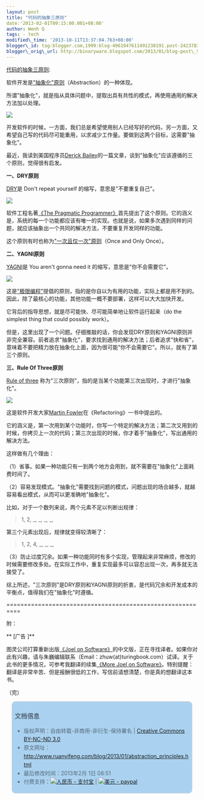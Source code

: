```yaml
--- 
layout: post 
title: "代码的抽象三原则" 
date:'2013-02-01T09:15:00.001+08:00' 
author: Wenh Q
tags: - tech
modified\_time: '2013-10-11T13:37:04.763+08:00' 
blogger\_id: tag:blogger.com,1999:blog-4961947611491238191.post-2423783791741417050
blogger\_orig\_url: http://binaryware.blogspot.com/2013/01/blog-post\_9706.html
---
```

[代码的抽象三原则](http://www.ruanyifeng.com/blog/2013/01/abstraction_principles.html):

软件开发是["抽象化"原则](http://en.wikipedia.org/wiki/Abstraction_principle_(computer_programming))（Abstraction）的一种体现。

所谓"抽象化"，就是指从具体问题中，提取出具有共性的模式，再使用通用的解决方法加以处理。



![](http://image.beekka.com/blog/201301/bg2013013105.jpg)



开发软件的时候，一方面，我们总是希望使用别人已经写好的代码，另一方面，又希望自己写的代码尽可能重用，以求减少工作量。要做到这两个目标，这需要"抽象化"。



最近，我读到美国程序员[Derick
Bailey](http://lostechies.com/derickbailey/2012/10/31/abstraction-the-rule-of-three/)的一篇文章，谈到"抽象化"应该遵循的三个原则，觉得很有启发。



**一、DRY原则**



[DRY](http://en.wikipedia.org/wiki/Don%27t_repeat_yourself)是 Don't
repeat yourself 的缩写，意思是"不要重复自己"。



![](http://image.beekka.com/blog/201301/bg2013013102.jpg)



软件工程名著[《The Pragmatic
Programmer》](http://en.wikipedia.org/wiki/The_Pragmatic_Programmer)首先提出了这个原则。它的涵义是，系统的每一个功能都应该有唯一的实现。也就是说，如果多次遇到同样的问题，就应该抽象出一个共同的解决方法，不要重复开发同样的功能。



这个原则有时也称为["一次且仅一次"原则](http://zh.wikipedia.org/wiki/%E4%B8%80%E6%AC%A1%E4%B8%94%E4%BB%85%E4%B8%80%E6%AC%A1)（Once
and Only Once）。



**二、YAGNI原则**



[YAGNI](http://en.wikipedia.org/wiki/You_ain%27t_gonna_need_it)是 You
aren't gonna need it 的缩写，意思是"你不会需要它"。



![](http://image.beekka.com/blog/201301/bg2013013103.jpg)



这是["极限编程"](http://en.wikipedia.org/wiki/Extreme_programming)提倡的原则，指的是你自以为有用的功能，实际上都是用不到的。因此，除了最核心的功能，其他功能一概不要部署，这样可以大大加快开发。



它背后的指导思想，就是尽可能快、尽可能简单地让软件运行起来（do the
simplest thing that could possibly work）。



但是，这里出现了一个问题。仔细推敲的话，你会发现DRY原则和YAGNI原则并非完全兼容。前者追求"抽象化"，要求找到通用的解决方法；后者追求"快和省"，意味着不要把精力放在抽象化上面，因为很可能"你不会需要它"。所以，就有了第三个原则。



**三、Rule Of Three原则**



[Rule of
three](http://en.wikipedia.org/wiki/Rule_of_three_(computer_programming))
称为"三次原则"，指的是当某个功能第三次出现时，才进行"抽象化"。



![](http://image.beekka.com/blog/201301/bg2013013104.jpg)



这是软件开发大家[Martin
Fowler](http://en.wikipedia.org/wiki/Martin_Fowler)在《Refactoring》一书中提出的。



它的涵义是，第一次用到某个功能时，你写一个特定的解决方法；第二次又用到的时候，你拷贝上一次的代码；第三次出现的时候，你才着手"抽象化"，写出通用的解决方法。



这样做有几个理由：



（1）省事。如果一种功能只有一到两个地方会用到，就不需要在"抽象化"上面耗费时间了。



（2）容易发现模式。"抽象化"需要找到问题的模式，问题出现的场合越多，就越容易看出模式，从而可以更准确地"抽象化"。



比如，对于一个数列来说，两个元素不足以判断出规律：




> 

> 1, 2, \_, \_, \_, \_,

> 




第三个元素出现后，规律就变得较清晰了：




> 

> 1, 2, 4, \_, \_, \_,

> 




（3）防止过度冗余。如果一种功能同时有多个实现，管理起来非常麻烦，修改的时候需要修改多处。在实际工作中，重复实现最多可以容忍出现一次，再多就无法接受了。



综上所述，"三次原则"是DRY原则和YAGNI原则的折衷，是代码冗余和开发成本的平衡点，值得我们在"抽象化"时遵循。



==========================================================



附：



**
[广告
]**



图灵公司打算重新出版[《Joel on
Software》](http://www.amazon.com/Joel-Software-Occasionally-Developers-Designers/dp/1590593898/)的中文版，正在寻找译者。如果你对此有兴趣，请与朱巍编辑联系（Email：zhuw(at)turingbook.com）试译。关于此书的更多情况，可参考我翻译的续集[《More
Joel on
Software》](http://www.ruanyifeng.com/docs/mjos/)。特别提醒：翻译是非常辛苦、但是报酬很低的工作，写信前请想清楚，你是真的想翻译这本书。



（完）


<div
style="background-color: #aad2f0; border-radius: 10px; border: 1px solid #d3d3d3; color: #556677; line-height: 160%; margin: 1em; padding: 0.3em 0.5em;">

### 文档信息

-   版权声明：自由转载-非商用-非衍生-保持署名 | [Creative Commons
    BY-NC-ND
    3.0](http://creativecommons.org/licenses/by-nc-nd/3.0/deed.zh)
-   原文网址：<http://www.ruanyifeng.com/blog/2013/01/abstraction_principles.html>
-   最后修改时间：2013年2月 1日 08:51
-   付费支持：[![人民币 -
    支付宝](http://www.ruanyifeng.com/blog/images/rmb_32.png "人民币")](https://me.alipay.com/ruanyf)
    | [![美元 -
    paypal](http://www.ruanyifeng.com/blog/images/dollar_32.png "美元")](https://www.paypal.com/cgi-bin/webscr?cmd=_xclick&business=yifeng.ruan@gmail.com&currency_code=USD&amount=0.99&return=http://www.ruanyifeng.com/thank.html&item_name=Ruan%20YiFeng%27s%20Blog&undefined_quantity=1&no_note=0)

</div>

<div
style="border-radius: 10px; color: #556677; line-height: 160%; margin: 1em; padding: 0.3em 0.5em;">

</div>
